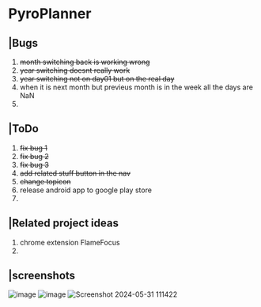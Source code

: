 # PyroPlanner
 
## |Bugs
1. ~~month switching back is working wrong~~
2. ~~year switching doesnt really work~~
3. ~~year switching not on day01 but on the real day~~
4. when it is next month but previeus month is in the week all the days are NaN
5. 

## |ToDo
1. ~~fix bug 1~~
2. ~~fix bug 2~~
3. ~~fix bug 3~~
4. ~~add related stuff button in the nav~~
5. ~~change topicon~~
6. release android app to google play store
7. 

## |Related project ideas
1. chrome extension FlameFocus
2. 

## |screenshots
![image](https://github.com/Cybo3D/PyroPlanner/assets/97959606/c6a7fb46-2d36-4506-a88a-75ac9bbd9c45)
![image](https://github.com/Cybo3D/PyroPlanner/assets/97959606/02c95d6b-916d-442a-9ec4-a70cbfc7787f)
![Screenshot 2024-05-31 111422](https://github.com/Cybo3D/PyroPlanner/assets/97959606/32155539-b38f-4da4-b8cf-54f0b7039bfe)
